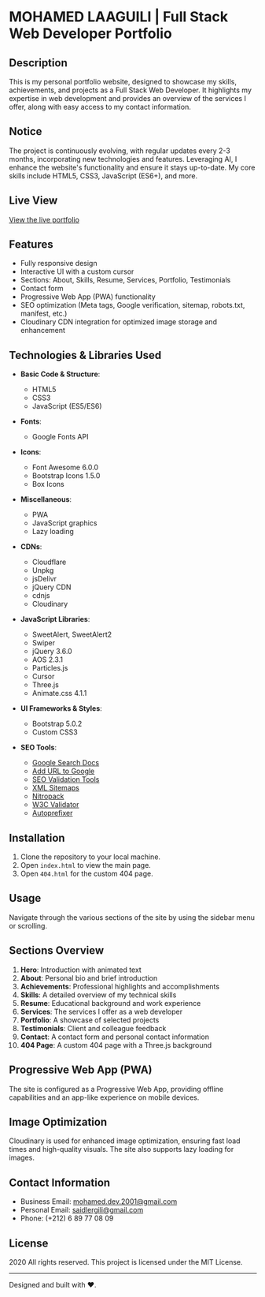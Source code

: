 # MOHAMED LAAGUILI | Full Stack Web Developer Portfolio

## Description
This is my personal portfolio website, designed to showcase my skills, achievements, and projects as a Full Stack Web Developer. It highlights my expertise in web development and provides an overview of the services I offer, along with easy access to my contact information.

## Notice
The project is continuously evolving, with regular updates every 2-3 months, incorporating new technologies and features. Leveraging AI, I enhance the website's functionality and ensure it stays up-to-date. My core skills include HTML5, CSS3, JavaScript (ES6+), and more.

## Live View
[View the live portfolio](https://laaguili-dev.app.genez.io/)

## Features
- Fully responsive design
- Interactive UI with a custom cursor
- Sections: About, Skills, Resume, Services, Portfolio, Testimonials
- Contact form
- Progressive Web App (PWA) functionality
- SEO optimization (Meta tags, Google verification, sitemap, robots.txt, manifest, etc.)
- Cloudinary CDN integration for optimized image storage and enhancement

## Technologies & Libraries Used
- **Basic Code & Structure**:  
  - HTML5  
  - CSS3  
  - JavaScript (ES5/ES6)

- **Fonts**:  
  - Google Fonts API

- **Icons**:  
  - Font Awesome 6.0.0  
  - Bootstrap Icons 1.5.0  
  - Box Icons

- **Miscellaneous**:  
  - PWA  
  - JavaScript graphics  
  - Lazy loading

- **CDNs**:  
  - Cloudflare  
  - Unpkg  
  - jsDelivr  
  - jQuery CDN  
  - cdnjs  
  - Cloudinary

- **JavaScript Libraries**:  
  - SweetAlert, SweetAlert2  
  - Swiper  
  - jQuery 3.6.0  
  - AOS 2.3.1  
  - Particles.js  
  - Cursor  
  - Three.js  
  - Animate.css 4.1.1

- **UI Frameworks & Styles**:  
  - Bootstrap 5.0.2  
  - Custom CSS3

- **SEO Tools**:  
  - [Google Search Docs](https://developers.google.com/search/docs/crawling-indexing/special-tags?hl=fr)  
  - [Add URL to Google](https://www.google.nl/intl/nl/add_url.html)  
  - [SEO Validation Tools](https://webcode.tools/)  
  - [XML Sitemaps](https://www.xml-sitemaps.com/)  
  - [Nitropack](https://nitropack.io/demo/error)  
  - [W3C Validator](https://validator.w3.org/)  
  - [Autoprefixer](https://autoprefixer.github.io/)

## Installation
1. Clone the repository to your local machine.
2. Open `index.html` to view the main page.
3. Open `404.html` for the custom 404 page.

## Usage
Navigate through the various sections of the site by using the sidebar menu or scrolling.

## Sections Overview
1. **Hero**: Introduction with animated text
2. **About**: Personal bio and brief introduction
3. **Achievements**: Professional highlights and accomplishments
4. **Skills**: A detailed overview of my technical skills
5. **Resume**: Educational background and work experience
6. **Services**: The services I offer as a web developer
7. **Portfolio**: A showcase of selected projects
8. **Testimonials**: Client and colleague feedback
9. **Contact**: A contact form and personal contact information
10. **404 Page**: A custom 404 page with a Three.js background

## Progressive Web App (PWA)
The site is configured as a Progressive Web App, providing offline capabilities and an app-like experience on mobile devices.

## Image Optimization
Cloudinary is used for enhanced image optimization, ensuring fast load times and high-quality visuals. The site also supports lazy loading for images.

## Contact Information
- Business Email: mohamed.dev.2001@gmail.com
- Personal Email: saidlergili@gmail.com
- Phone: (+212) 6 89 77 08 09

## License
2020 All rights reserved. This project is licensed under the MIT License.

---
Designed and built with ❤️.
